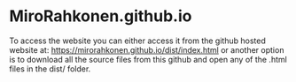 # MiroRahkonen.github.io
To access the website you can either access it from the github hosted website at: https://mirorahkonen.github.io/dist/index.html 
or another option is to download all the source files from this github and open any of the .html files in the dist/ folder.
